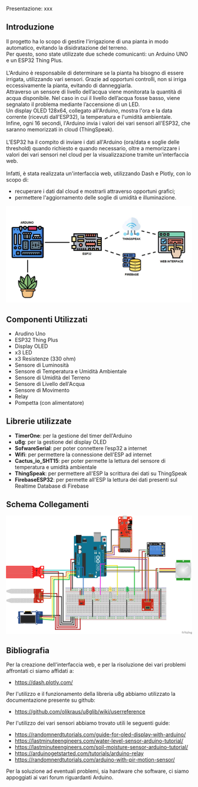 Presentazione: xxx

## Introduzione

Il progetto ha lo scopo di gestire l'irrigazione di una pianta in modo automatico, evitando la disidratazione del terreno. <br />
Per questo, sono state utilizzate due schede comunicanti: un Arduino UNO e un ESP32 Thing Plus. <br /><br />
L'Arduino è responsabile di determinare se la pianta ha bisogno di essere irrigata, utilizzando vari sensori. Grazie ad opportuni controlli, non si irriga eccessivamente la pianta, evitando di danneggiarla. <br />
Attraverso un sensore di livello dell’acqua viene monitorata la quantità di acqua disponibile. Nel caso in cui il livello dell’acqua fosse basso, viene segnalato il problema mediante l’accensione di un LED. <br />
Un display OLED 128x64, collegato all'Arduino, mostra l'ora e la data corrente (ricevuti dall'ESP32), la temperatura e l'umidità ambientale. <br />
Infine, ogni 16 secondi, l'Arduino invia i valori dei vari sensori all'ESP32, che saranno memorizzati in cloud (ThingSpeak).<br /><br />
L'ESP32 ha il compito di inviare i dati all'Arduino (ora/data e soglie delle threshold) quando richiesto e quando necessario, oltre a memorizzare i valori dei vari sensori nel cloud per la visualizzazione tramite un'interfaccia web.<br /><br />
Infatti, è stata realizzata un'interfaccia web, utilizzando Dash e Plotly, con lo scopo di:
  - recuperare i dati dal cloud e mostrarli attraverso opportuni grafici;
  - permettere l'aggiornamento delle soglie di umidità e illuminazione.

<img src="images/schema.jpg" width="700">

## Componenti Utilizzati

- Arudino Uno
- ESP32 Thing Plus
- Display OLED
- x3 LED
- x3 Resistenze (330 ohm)
- Sensore di Luminosità
- Sensore di Temperatura e Umidità Ambientale
- Sensore di Umidità del Terreno
- Sensore di Livello dell'Acqua
- Sensore di Movimento
- Relay
- Pompetta (con alimentatore)

## Librerie utilizzate

- **TimerOne**: per la gestione del timer dell'Arduino
- **u8g**: per la gestione del display OLED
- **SofwareSerial**: per poter connettere l’esp32 a internet
- **Wifi**: per permettere la connessione dell'ESP ad internet
- **Cactus_io_SHT15**: per poter permette la lettura del sensore di temperatura e umidità ambientale
- **ThingSpeak**: per permettere all'ESP la scrittura dei dati su ThingSpeak
- **FirebaseESP32**: per permette all'ESP la lettura dei dati presenti sul Realtime Database di Firebase

## Schema Collegamenti

<img src="images/fritzing.png" width="700">

## Bibliografia

Per la creazione dell'interfaccia web, e per la risoluzione dei vari problemi affrontati ci siamo affidati a:
  - https://dash.plotly.com/

Per l'utilizzo e il funzionamento della libreria u8g abbiamo utilizzato la documentazione presente su github: 
  - https://github.com/olikraus/u8glib/wiki/userreference

Per l'utilizzo dei vari sensori abbiamo trovato utili le seguenti guide:
  - https://randomnerdtutorials.com/guide-for-oled-display-with-arduino/
  - https://lastminuteengineers.com/water-level-sensor-arduino-tutorial/
  - https://lastminuteengineers.com/soil-moisture-sensor-arduino-tutorial/
  - https://arduinogetstarted.com/tutorials/arduino-relay
  - https://randomnerdtutorials.com/arduino-with-pir-motion-sensor/

Per la soluzione ad eventuali problemi, sia hardware che software, ci siamo appoggiati ai vari forum riguardanti Arduino.
